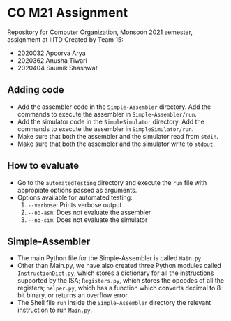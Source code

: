 # CO M21 Assignment
Repository for Computer Organization, Monsoon 2021 semester, assignment at IIITD
Created by Team 15:
* 2020032 Apoorva Arya
* 2020362 Anusha Tiwari
* 2020404 Saumik Shashwat

## Adding code
* Add the assembler code in the `Simple-Assembler` directory. Add the commands to execute the assembler in `Simple-Assembler/run`.
* Add the simulator code in the `SimpleSimulator` directory. Add the commands to execute the assembler in `SimpleSimulator/run`.
* Make sure that both the assembler and the simulator read from `stdin`.
* Make sure that both the assembler and the simulator write to `stdout`.

## How to evaluate
* Go to the `automatedTesting` directory and execute the `run` file with appropiate options passed as arguments.
* Options available for automated testing:
	1. `--verbose`: Prints verbose output
	2. `--no-asm`: Does not evaluate the assembler
	3. `--no-sim`: Does not evaluate the simulator

## Simple-Assembler
* The main Python file for the Simple-Assembler is called `Main.py`.
* Other than Main.py, we have also created three Python modules called `InstructionDict.py`, which stores a dictionary for all the instructions supported by the ISA; `Registers.py`, which stores the opcodes of all the registers; `helper.py`, which has a function which converts decimal to 8-bit binary, or returns an overflow error.
* The Shell file `run` inside the `Simple-Assembler` directory the relevant instruction to run `Main.py`.
